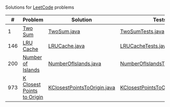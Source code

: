 Solutions for [LeetCode](https://leetcode.com) problems

| # | Problem | Solution | Tests |
| --- | --- | --- | ---|
| 1 | [Two Sum](https://leetcode.com/problems/two-sum/) | [TwoSum.java](src/main/java/solutions/TwoSum.java) | [TwoSumTests.java](src/test/java/solutions/TwoSumTests.java) |
| 146 | [LRU Cache](https://leetcode.com/problems/lru-cache/) | [LRUCache.java](src/main/java/solutions/LRUCache.java) | [LRUCacheTests.java](src/test/java/solutions/LRUCacheTests.java) |
| 200 | [Number of Islands](https://leetcode.com/problems/number-of-islands/) | [NumberOfIslands.java](src/main/java/solutions/NumberOfIslands.java) | [NumberOfIslandsTests.java](src/test/java/solutions/NumberOfIslandsTests.java) |
| 973 | [K Closest Points to Origin](https://leetcode.com/problems/k-closest-points-to-origin/) | [KClosestPointsToOrigin.java](src/main/java/solutions/KClosestPointsToOrigin.java) | [KClosestPointsToOriginTests.java](src/test/java/solutions/KClosestPointsToOriginTests.java) |
